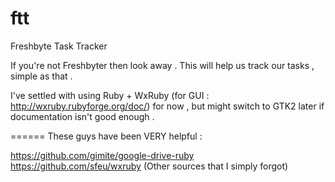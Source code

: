 ftt
===

Freshbyte Task Tracker

If you're not Freshbyter then look away . This will help us track our tasks , simple as that . 

I've settled with using Ruby + WxRuby (for GUI : http://wxruby.rubyforge.org/doc/) for now , but might switch to GTK2 later if documentation isn't good enough . 


======
These guys have been VERY helpful :

https://github.com/gimite/google-drive-ruby
https://github.com/sfeu/wxruby
(Other sources that I simply forgot)


